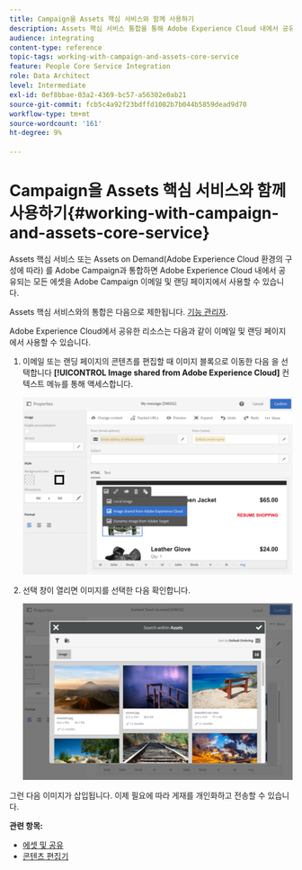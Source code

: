 ```yaml
---
title: Campaign을 Assets 핵심 서비스와 함께 사용하기
description: Assets 핵심 서비스 통합을 통해 Adobe Experience Cloud 내에서 공유되는 모든 리소스를 Adobe Campaign 메시지 및 랜딩 페이지에서 사용할 수 있습니다.
audience: integrating
content-type: reference
topic-tags: working-with-campaign-and-assets-core-service
feature: People Core Service Integration
role: Data Architect
level: Intermediate
exl-id: 0ef8bbae-03a2-4369-bc57-a56302e0ab21
source-git-commit: fcb5c4a92f23bdffd1082b7b044b5859dead9d70
workflow-type: tm+mt
source-wordcount: '161'
ht-degree: 9%

---
```


# Campaign을 Assets 핵심 서비스와 함께 사용하기{#working-with-campaign-and-assets-core-service}

Assets 핵심 서비스 또는 Assets on Demand(Adobe Experience Cloud 환경의 구성에 따라) 를 Adobe Campaign과 통합하면 Adobe Experience Cloud 내에서 공유되는 모든 에셋을 Adobe Campaign 이메일 및 랜딩 페이지에서 사용할 수 있습니다.

Assets 핵심 서비스와의 통합은 다음으로 제한됩니다. [기능 관리자](../../administration/using/users-management.md#functional-administrators).

Adobe Experience Cloud에서 공유한 리소스는 다음과 같이 이메일 및 랜딩 페이지에서 사용할 수 있습니다.

1. 이메일 또는 랜딩 페이지의 콘텐츠를 편집할 때 이미지 블록으로 이동한 다음 을 선택합니다 **[!UICONTROL Image shared from Adobe Experience Cloud]** 컨텍스트 메뉴를 통해 액세스합니다.

   ![](assets/dam_insert_image_dce.png)

1. 선택 창이 열리면 이미지를 선택한 다음 확인합니다.

   ![](assets/dam_shared_image_selection.png)

그런 다음 이미지가 삽입됩니다. 이제 필요에 따라 게재를 개인화하고 전송할 수 있습니다.

**관련 항목:**

* [에셋 및 공유](https://experienceleague.adobe.com/docs/core-services/interface/assets/experience-cloud-assets.html)
* [콘텐츠 편집기](../../designing/using/personalization.md#example-email-personalization)
